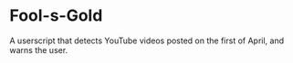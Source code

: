 # Fool-s-Gold
A userscript that detects YouTube videos posted on the first of April, and warns the user.
